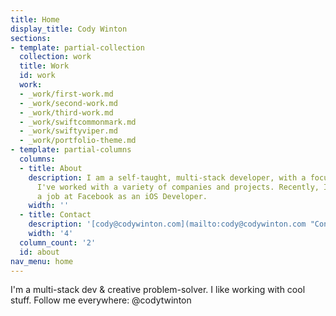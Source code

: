 ```yaml
---
title: Home
display_title: Cody Winton
sections:
- template: partial-collection
  collection: work
  title: Work
  id: work
  work:
  - _work/first-work.md
  - _work/second-work.md
  - _work/third-work.md
  - _work/swiftcommonmark.md
  - _work/swiftyviper.md
  - _work/portfolio-theme.md
- template: partial-columns
  columns:
  - title: About
    description: I am a self-taught, multi-stack developer, with a focus on iOS development.
      I've worked with a variety of companies and projects. Recently, I've accepted
      a job at Facebook as an iOS Developer.
    width: ''
  - title: Contact
    description: '[cody@codywinton.com](mailto:cody@codywinton.com "Contact Me")'
    width: '4'
  column_count: '2'
  id: about
nav_menu: home
---
```


I'm a multi-stack dev & creative problem-solver. I like working with cool stuff. Follow me everywhere: @codytwinton
